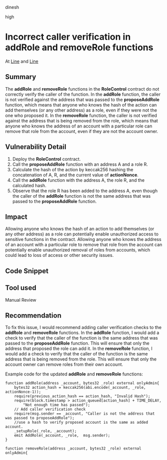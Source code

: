 dinesh

high

# Incorrect caller verification in addRole and removeRole functions

At [Line](https://github.com/kree-dotcom/isomorph/blob/789338c8979ab75b8187781a2500908bb26dcdea/contracts/RoleControl.sol#L37)
and
[Line](https://github.com/kree-dotcom/isomorph/blob/789338c8979ab75b8187781a2500908bb26dcdea/contracts/RoleControl.sol#L47)

## Summary
The **addRole** and **removeRole** functions in the **RoleControl** contract do not correctly verify the caller of the function. In the **addRole** function, the caller is not verified against the address that was passed to the **proposeAddRole** function, which means that anyone who knows the hash of the action can add themselves (or any other address) as a role, even if they were not the one who proposed it. In the **removeRole** function, the caller is not verified against the address that is being removed from the role, which means that anyone who knows the address of an account with a particular role can remove that role from the account, even if they are not the account owner.

## Vulnerability Detail
1. Deploy the **RoleControl** contract.
2. Call the **proposeAddRole** function with an address A and a role R.
3. Calculate the hash of the action by keccak256 hashing the concatenation of A, R, and the current value of **actionNonce**.
4. Call the **addRole** function with the address A, the role R, and the calculated hash.
5. Observe that the role R has been added to the address A, even though the caller of the **addRole** function is not the same address that was passed to the **proposeAddRole** function.

## Impact
Allowing anyone who knows the hash of an action to add themselves (or any other address) as a role can potentially enable unauthorized access to sensitive functions in the contract. Allowing anyone who knows the address of an account with a particular role to remove that role from the account can potentially enable unauthorized removal of roles from accounts, which could lead to loss of access or other security issues.

## Code Snippet

## Tool used
Manual Review

## Recommendation
To fix this issue, I would recommend adding caller verification checks to the **addRole** and **removeRole** functions. In the **addRole** function, I would add a check to verify that the caller of the function is the same address that was passed to the **proposeAddRole** function. This will ensure that only the address that proposed the role can add it. In the **removeRole** function, I would add a check to verify that the caller of the function is the same address that is being removed from the role. This will ensure that only the account owner can remove roles from their own account.

Example code for the updated **addRole** and **removeRole** functions:
```solidity
function addRole(address _account, bytes32 _role) external onlyAdmin{
    bytes32 action_hash = keccak256(abi.encode(_account, _role, actionNonce-1));
    require(previous_action_hash == action_hash, "Invalid Hash");
    require(block.timestamp > action_queued[action_hash] + TIME_DELAY,
        "Not enough time has passed");
    // Add caller verification check
    require(msg.sender == _account, "Caller is not the address that was passed to proposeAddRole");
    //use a hash to verify proposed account is the same as added account.
    _setupRole(_role, _account);
    emit AddRole(_account, _role,  msg.sender);
}

function removeRole(address _account, bytes32 _role) external onlyAdmin{
```
